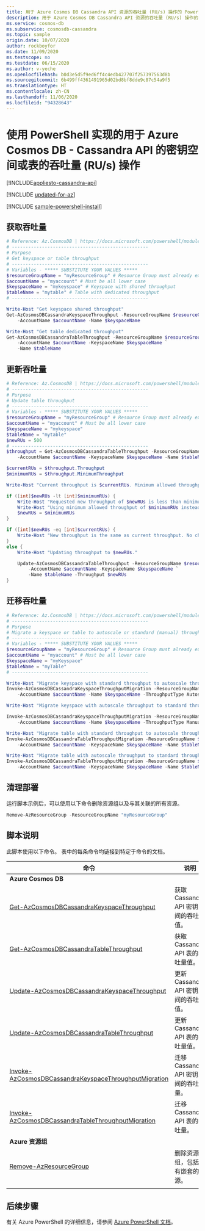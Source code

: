 ```yaml
---
title: 用于 Azure Cosmos DB Cassandra API 资源的吞吐量 (RU/s) 操作的 PowerShell 脚本
description: 用于 Azure Cosmos DB Cassandra API 资源的吞吐量 (RU/s) 操作的 PowerShell 脚本
ms.service: cosmos-db
ms.subservice: cosmosdb-cassandra
ms.topic: sample
origin.date: 10/07/2020
author: rockboyfor
ms.date: 11/09/2020
ms.testscope: no
ms.testdate: 06/15/2020
ms.author: v-yeche
ms.openlocfilehash: b0d3e5d5f9ed6ff4c4edb427707f257397563d8b
ms.sourcegitcommit: 6b499ff4361491965d02bd8bf8dde9c87c54a9f5
ms.translationtype: HT
ms.contentlocale: zh-CN
ms.lasthandoff: 11/06/2020
ms.locfileid: "94328643"
---
```

<!--Verified successfully-->
# <a name="throughput-rus-operations-with-powershell-for-a-keyspace-or-table-for-azure-cosmos-db---cassandra-api"></a>使用 PowerShell 实现的用于 Azure Cosmos DB - Cassandra API 的密钥空间或表的吞吐量 (RU/s) 操作
[!INCLUDE[appliesto-cassandra-api](../../../includes/appliesto-cassandra-api.md)]

[!INCLUDE [updated-for-az](../../../../../includes/updated-for-az.md)]

[!INCLUDE [sample-powershell-install](../../../../../includes/sample-powershell-install-no-ssh.md)]

## <a name="get-throughput"></a>获取吞吐量

```powershell
# Reference: Az.CosmosDB | https://docs.microsoft.com/powershell/module/az.cosmosdb
# --------------------------------------------------
# Purpose
# Get keyspace or table throughput
# --------------------------------------------------
# Variables - ***** SUBSTITUTE YOUR VALUES *****
$resourceGroupName = "myResourceGroup" # Resource Group must already exist
$accountName = "myaccount" # Must be all lower case
$keyspaceName = "mykeyspace" # Keyspace with shared throughput
$tableName = "mytable" # Table with dedicated throughput
# --------------------------------------------------

Write-Host "Get keyspace shared throughput"
Get-AzCosmosDBCassandraKeyspaceThroughput -ResourceGroupName $resourceGroupName `
    -AccountName $accountName -Name $keyspaceName

Write-Host "Get table dedicated throughput"
Get-AzCosmosDBCassandraTableThroughput -ResourceGroupName $resourceGroupName `
    -AccountName $accountName -KeyspaceName $keyspaceName `
    -Name $tableName

```

## <a name="update-throughput"></a>更新吞吐量

```powershell
# Reference: Az.CosmosDB | https://docs.microsoft.com/powershell/module/az.cosmosdb
# --------------------------------------------------
# Purpose
# Update table throughput
# --------------------------------------------------
# Variables - ***** SUBSTITUTE YOUR VALUES *****
$resourceGroupName = "myResourceGroup" # Resource Group must already exist
$accountName = "myaccount" # Must be all lower case
$keyspaceName = "mykeyspace"
$tableName = "mytable"
$newRUs = 500
# --------------------------------------------------
$throughput = Get-AzCosmosDBCassandraTableThroughput -ResourceGroupName $resourceGroupName `
    -AccountName $accountName -KeyspaceName $keyspaceName -Name $tableName

$currentRUs = $throughput.Throughput
$minimumRUs = $throughput.MinimumThroughput

Write-Host "Current throughput is $currentRUs. Minimum allowed throughput is $minimumRUs."

if ([int]$newRUs -lt [int]$minimumRUs) {
    Write-Host "Requested new throughput of $newRUs is less than minimum allowed throughput of $minimumRUs."
    Write-Host "Using minimum allowed throughput of $minimumRUs instead."
    $newRUs = $minimumRUs
}

if ([int]$newRUs -eq [int]$currentRUs) {
    Write-Host "New throughput is the same as current throughput. No change needed."
}
else {
    Write-Host "Updating throughput to $newRUs."

    Update-AzCosmosDBCassandraTableThroughput -ResourceGroupName $resourceGroupName `
        -AccountName $accountName -KeyspaceName $keyspaceName `
        -Name $tableName -Throughput $newRUs
}

```

## <a name="migrate-throughput"></a>迁移吞吐量

```powershell
# Reference: Az.CosmosDB | https://docs.microsoft.com/powershell/module/az.cosmosdb
# --------------------------------------------------
# Purpose
# Migrate a keyspace or table to autoscale or standard (manual) throughput
# --------------------------------------------------
# Variables - ***** SUBSTITUTE YOUR VALUES *****
$resourceGroupName = "myResourceGroup" # Resource Group must already exist
$accountName = "myaccount" # Must be all lower case
$keyspaceName = "myKeyspace"
$tableName = "myTable"
# --------------------------------------------------

Write-Host "Migrate keyspace with standard throughput to autoscale throughput."
Invoke-AzCosmosDBCassandraKeyspaceThroughputMigration -ResourceGroupName $resourceGroupName `
    -AccountName $accountName -Name $keyspaceName -ThroughputType Autoscale

Write-Host "Migrate keyspace with autoscale throughput to standard throughput."

Invoke-AzCosmosDBCassandraKeyspaceThroughputMigration -ResourceGroupName $resourceGroupName `
    -AccountName $accountName -Name $keyspaceName -ThroughputType Manual

Write-Host "Migrate table with standard throughput to autoscale throughput."
Invoke-AzCosmosDBCassandraTableThroughputMigration -ResourceGroupName $resourceGroupName `
    -AccountName $accountName -KeyspaceName $keyspaceName -Name $tableName -ThroughputType Autoscale

Write-Host "Migrate table with autoscale throughput to standard throughput."
Invoke-AzCosmosDBCassandraTableThroughputMigration -ResourceGroupName $resourceGroupName `
    -AccountName $accountName -KeyspaceName $keyspaceName -Name $tableName -ThroughputType Manual

```

## <a name="clean-up-deployment"></a>清理部署

运行脚本示例后，可以使用以下命令删除资源组以及与其关联的所有资源。

```powershell
Remove-AzResourceGroup -ResourceGroupName "myResourceGroup"
```

## <a name="script-explanation"></a>脚本说明

此脚本使用以下命令。 表中的每条命令均链接到特定于命令的文档。

| 命令 | 说明 |
|---|---|
|**Azure Cosmos DB**| |
| [Get-AzCosmosDBCassandraKeyspaceThroughput](https://docs.microsoft.com/powershell/module/az.cosmosdb/get-azcosmosdbcassandrakeyspacethroughput) | 获取 Cassandra API 密钥空间的吞吐量值。 |
| [Get-AzCosmosDBCassandraTableThroughput](https://docs.microsoft.com/powershell/module/az.cosmosdb/get-azcosmosdbcassandratablethroughput) | 获取 Cassandra API 表的吞吐量值。 |
| [Update-AzCosmosDBCassandraKeyspaceThroughput](https://docs.microsoft.com/powershell/module/az.cosmosdb/update-azcosmosdbcassandrakeyspacethroughput) | 更新 Cassandra API 密钥空间的吞吐量值。 |
| [Update-AzCosmosDBCassandraTableThroughput](https://docs.microsoft.com/powershell/module/az.cosmosdb/update-azcosmosdbcassandratablethroughput) | 更新 Cassandra API 表的吞吐量值。 |
| [Invoke-AzCosmosDBCassandraKeyspaceThroughputMigration](https://docs.microsoft.com/powershell/module/az.cosmosdb/invoke-azcosmosdbcassandrakeyspacethroughputmigration) | 迁移 Cassandra API 密钥空间的吞吐量。 |
| [Invoke-AzCosmosDBCassandraTableThroughputMigration](https://docs.microsoft.com/powershell/module/az.cosmosdb/invoke-azcosmosdbcassandratablethroughputmigration) | 迁移 Cassandra API 表的吞吐量。 |
|**Azure 资源组**| |
| [Remove-AzResourceGroup](https://docs.microsoft.com/powershell/module/az.resources/remove-azresourcegroup) | 删除资源组，包括所有嵌套的资源。 |
|||

## <a name="next-steps"></a>后续步骤

有关 Azure PowerShell 的详细信息，请参阅 [Azure PowerShell 文档](https://docs.microsoft.com/powershell/)。

<!-- Update_Description: update meta properties, wording update, update link -->

